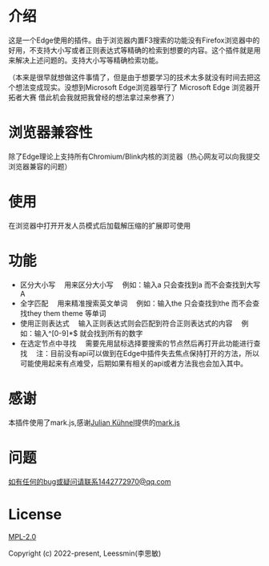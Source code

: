 # 介绍
这是一个Edge使用的插件。由于浏览器内置F3搜索的功能没有Firefox浏览器中的好用，不支持大小写或者正则表达式等精确的检索到想要的内容。这个插件就是用来解决上述问题的。支持大小写等精确检索功能。

（本来是很早就想做这件事情了，但是由于想要学习的技术太多就没有时间去把这个想法变成现实。没想到Microsoft Edge浏览器举行了 Microsoft Edge 浏览器开拓者大赛 借此机会我就把我曾经的想法拿过来参赛了）

# 浏览器兼容性
除了Edge理论上支持所有Chromium/Blink内核的浏览器（热心网友可以向我提交浏览器兼容的问题）

# 使用
在浏览器中打开开发人员模式后加载解压缩的扩展即可使用

# 功能
- 区分大小写 &emsp;用来区分大小写 &emsp;例如：输入a 只会查找到a 而不会查找到大写A
- 全字匹配 &emsp;用来精准搜索英文单词 &emsp;例如：输入the 只会查找到the 而不会查找they them theme 等单词
- 使用正则表达式 &emsp;输入正则表达式则会匹配到符合正则表达式的内容 &emsp;例如：输入^[0-9]*$  就会找到所有的数字
- 在选定节点中寻找 &emsp;需要先用鼠标选择要搜索的节点然后再打开此功能进行查找 &emsp;注：目前没有api可以做到在Edge中插件失去焦点保持打开的方法，所以可能使用起来有点难受，后期如果有相关的api或者方法我也会加入其中。

# 感谢
本插件使用了mark.js,感谢[Julian Kühnel](https://github.com/julmot)提供的[mark.js](https://github.com/julmot/mark.js)

# 问题
如有任何的bug或疑问请联系1442772970@qq.com

# License
[MPL-2.0](https://opensource.org/licenses/MPL-2.0)

Copyright (c) 2022-present, Leessmin(李思敏)
